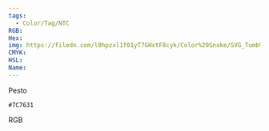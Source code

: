 ```yaml
---
tags:
  - Color/Tag/NTC
RGB:
Hex:
img: https://filedn.com/l0hpzxl1f01yT7GHxtF8cyk/Color%20Snake/SVG_Tumb%20Mass%20No%20Name/7C7631.svg
CMYK:
HSL:
Name:
---
```

Pesto
```palette
#7C7631
```
RGB
